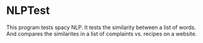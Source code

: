 # NLPTest

This program tests spacy NLP. It tests the similarity between a list of words. And compares the similarites in a list of complaints vs. recipes on a website. 
